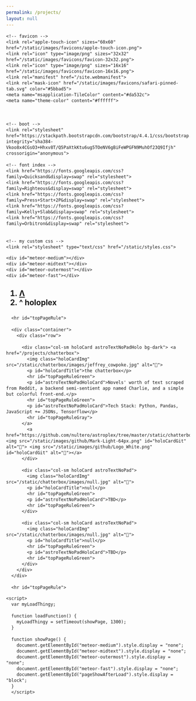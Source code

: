 ```yaml
---
permalink: /projects/
layout: null
---
```

<html>
  <head>
    <meta charset="utf-8">
    <meta name="viewport" content="width=device-width, initial-scale=1 shrink-to-fit=no">
    <title>holoplex</title>

    <!-- favicon -->
    <link rel="apple-touch-icon" sizes="60x60" href="/static/images/favicons/apple-touch-icon.png">
    <link rel="icon" type="image/png" sizes="32x32" href="/static/images/favicons/favicon-32x32.png">
    <link rel="icon" type="image/png" sizes="16x16" href="/static/images/favicons/favicon-16x16.png">
    <link rel="manifest" href="/site.webmanifest">
    <link rel="mask-icon" href="/static/images/favicons/safari-pinned-tab.svg" color="#5bbad5">
    <meta name="msapplication-TileColor" content="#da532c">
    <meta name="theme-color" content="#ffffff">



    <!-- boot -->
    <link rel="stylesheet" href="https://stackpath.bootstrapcdn.com/bootstrap/4.4.1/css/bootstrap.min.css" integrity="sha384-Vkoo8x4CGsO3+Hhxv8T/Q5PaXtkKtu6ug5TOeNV6gBiFeWPGFN9MuhOf23Q9Ifjh" crossorigin="anonymous">

    <!-- font index -->
    <link href="https://fonts.googleapis.com/css?family=Quicksand&display=swap" rel="stylesheet">
    <link href="https://fonts.googleapis.com/css?family=Righteous&display=swap" rel="stylesheet">
    <link href="https://fonts.googleapis.com/css?family=Press+Start+2P&display=swap" rel="stylesheet">
    <link href="https://fonts.googleapis.com/css?family=Kelly+Slab&display=swap" rel="stylesheet">
    <link href="https://fonts.googleapis.com/css?family=Orbitron&display=swap" rel="stylesheet">    


    <!-- my custom css -->
    <link rel="stylesheet" type="text/css" href="/static/styles.css">
  </head>

  <body onload="loadFunction()">


    <div id="meteor-medium"></div>
    <div id="meteor-midtext"></div>
    <div id="meteor-outermost"></div>
    <div id="meteor-fast"></div>

<!-- this is the content — div that responds to the pop -->

<div class="container animatebottom popUpText" id="pageShowAfterLoad"> 
      <h2 class="center-align astroText">
        <nav class="navbar">
          <ol class="navbar breadcrumb bg-dark">
           <li class="navbar breadcrumb-item"><a href=".." id="astroTextNoPadNavHeader">Λ</a></li>
           <li class="navbar breadcrumb-item active" id="astroTextNoPadNav" aria-current="page">     ^ holoplex</li>
          </ol>
          </nav>
          </h2>
    

      <hr id="topPageRule">

      <div class="container">
        <div class="row">

          <div class="col-sm holoCard astroTextNoPadHolo bg-dark"> <a href="/projects/chatterbox">
            <img class="holoCardImg" src="/static/chatterbox/images/jeffrey_cowpoke.jpg" alt="🐧">
            <p id="holoCardTitle">the chatterbox</p>
            <hr id="topPageRuleGreen">
            <p id="astroTextNoPadHoloCard">Novels' worth of text scraped from Reddit, a backend semi-sentient app named Charlie, and a simple but colorful front-end.</p>
            <hr id="topPageRuleGreen">
            <p id="astroTextNoPadHoloCard">Tech Stack: Python, Pandas, JavaScript += JSONs, Tensorflow</p>
            <hr id="topPageRuleGray">
          </a>
            <a href="https://github.com/nultero/astroplex/tree/master/static/chatterbox"><img src="/static/images/github/Mark-Light-64px.png" id="holoCardGit" alt="🐧"> <img src="/static/images/github/Logo_White.png" id="holoCardGit" alt="🐧"></a>
          </div>

          <div class="col-sm holoCard astroTextNoPad">
            <img class="holoCardImg" src="/static/chatterbox/images/null.jpg" alt="🐧">
            <p id="holoCardTitle">null</p>
            <hr id="topPageRuleGreen">
            <p id="astroTextNoPadHoloCard">TBD</p>
            <hr id="topPageRuleGreen">
          </div>

          <div class="col-sm holoCard astroTextNoPad">
            <img class="holoCardImg" src="/static/chatterbox/images/null.jpg" alt="🐧">
            <p id="holoCardTitle">null</p>
            <hr id="topPageRuleGreen">
            <p id="astroTextNoPadHoloCard">TBD</p>
            <hr id="topPageRuleGreen">
          </div>
        </div>
      </div>

      <hr id="topPageRule">





</div>



    <script>
      var myLoadThingy;
      
      function loadFunction() {
        myLoadThingy = setTimeout(showPage, 1300);
      }
      
      function showPage() {
        document.getElementById("meteor-medium").style.display = "none";
        document.getElementById("meteor-midtext").style.display = "none";
        document.getElementById("meteor-outermost").style.display = "none";
        document.getElementById("meteor-fast").style.display = "none";
        document.getElementById("pageShowAfterLoad").style.display = "block";
      }
      </script>
  </body>
</html>